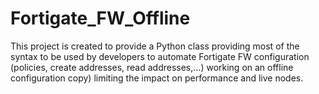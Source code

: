 # Fortigate_FW_Offline
This project is created to provide a Python class providing most of the syntax to be used by developers to automate Fortigate FW configuration (policies, create addresses, read addresses,...) working on an offline configuration copy) limiting the impact on performance and live nodes.
